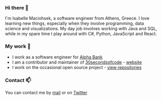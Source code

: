 ### Hi there 👋

I'm Isabelle Maciohsek, a software engineer from Athens, Greece. I love learning new things, especially when they involve programming, data science and visualizations. My day job involves working with Java and SQL, while in my spare time I play around with C#, Python, JavaScript and React.

### My work 🔭

- I work as a software engineer for [Alpha Bank](https://www.alpha.gr/)
- I am a contributor and maintainer of [30secondsofcode](https://github.com/30-seconds) - [website](https://www.30secondsofcode.org/)
- I work on the occasional open source project - [view repositories](https://github.com/Trinityyi?tab=repositories)


### Contact 📫
You can contact me by [mail](mailto:imaciohsek@gmail.com) or on [Twitter](https://twitter.com/Trinity_y)
